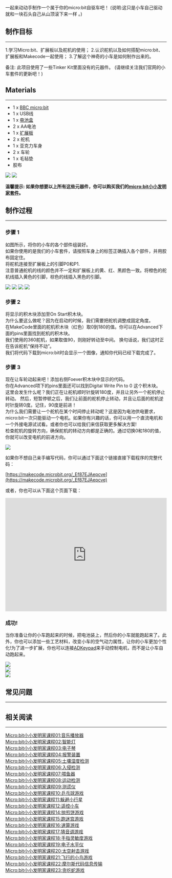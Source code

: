 一起来动动手制作一个属于你的micro:bit自驱车吧！ 
(说明:这只是小车自己驱动就和一块石头自己从山顶滚下来一样 。)


## 制作目标
---

1.学习Micro:bit、扩展板以及舵机的使用； 
2.认识舵机以及如何搭配micro:bit、扩展板和Makecode一起使用； 
3.了解这个神奇的小车是如何制作出来的。

备注: 
此项目使用了一些Tinker Kit里面没有的元器件。 
(请继续关注我们官网的小车套件的更新吧！)


## Materials
---

- 1 x [BBC micro:bit](http://www.elecfreaks.com/estore/micro-bit-board.html)
- 1 x USB线
- 1 x [电池盒](http://www.elecfreaks.com/estore/2xaa-battery-holder-with-on-off-switch-and-cover-for-micro-bit.html)
- 2 x AA电池
- 1 x [扩展板](http://www.elecfreaks.com/estore/microbit-adapter.html)
- 2 x 舵机
- 1 x 亚克力车身
- 2 x 车轮
- 1 x 毛毡垫
- 胶布

![](https://i.imgur.com/adwP5Zd.jpg)
![](https://i.imgur.com/vAquseh.jpg)

**温馨提示: 如果你想要以上所有这些元器件，你可以购买我们的[micro:bit小小发明家套件](https://item.taobao.com/item.htm?spm=a230r.7195193.1997079397.9.z3IMPf&id=564707672256&abbucket=5)。** 


## 制作过程
---

### 步骤 1  

如图所示，将你的小车的各个部件组装好。  
如果你使用的是我们的小车套件，请按照车身上的标签正确插入各个部件，并用胶布固定住。  
将舵机连接至扩展板上的引脚P0和P1.  
注意普通舵机的线的颜色并不一定和扩展板上的黄、红、黑颜色一致。将橙色的舵机线插入黄色的引脚，棕色的线插入黑色的引脚。  

![](https://i.imgur.com/ip1yXX6.jpg)
![](https://i.imgur.com/GW3ty3N.jpg)
![](https://i.imgur.com/YgZeCEN.jpg)
![](https://i.imgur.com/raPJYlm.jpg)


### 步骤 2  

将显示的积木块添加至On Start积木块。  
为什么要这么做呢？因为在启动的时候，我们需要把舵机调整成固定角度。  
在MakeCode里面的舵机积木块（红色）取0到180的值。你可以在Advanced下面的pins里面找到舵机的积木块。  
我们使用的360舵机，如果取值90，则刚好转动至中间。 换句话说，我们这时正在告诉舵机“保持不动”。  
我们将代码下载到micro:bit时会显示一个图像，通知你代码已经下载完成了。   


### 步骤 3  

现在让车轮动起来吧！添加右侧Foever积木块中显示的代码。  
你在Advanced项下的pins里面还可以找到Digital Write Pin to 0 这个积木块。  
这里会发生什么呢？我们正在让舵机顺时针旋转180度，并且让另外一个舵机停止转动。 然后，短暂停顿之后，我们让前面的舵机停止转动，并且让后面的舵机逆时针旋转0度。记住，90度是前进！  
为什么我们需要让一个舵机在某个时间停止转动呢？这是因为电池供电要求，micro:bit一次只能驱动一个电机。如果你有兴趣的话，你可以用一个直流电机和一个外接电源试试看。或者你也可以给我们来信获取更多解决方案!  
检查舵机的旋转方向，确保舵机的转动方向都是正确的。通过切换0和180的值，你就可以改变电机的前进方向。  

![](https://i.imgur.com/iy5uy4V.jpg)  

如果你不想自己亲手编写代码，你可以通过下面这个链接直接下载程序的完整代码：

[https://makecode.microbit.org/_Ef87EJAepcve](https://makecode.microbit.org/_Ef87EJAepcve)

或者，你也可以从下面这个页面下载：

<div style="position:relative;height:0;padding-bottom:70%;overflow:hidden;"><iframe style="position:absolute;top:0;left:0;width:100%;height:100%;" src="https://makecode.microbit.org/#pub:_Ef87EJAepcve" frameborder="0" sandbox="allow-popups allow-forms allow-scripts allow-same-origin"></iframe></div>


### 成功!  

当你准备让你的小车跑起来的时候，把电池装上，然后你的小车就能跑起来了。此外，你也可以添加一些工艺材料，改变小车的空气动力属性，让你的小车更加个性化!为了进一步扩展，你也可以连接[ADKeypad](http://www.elecfreaks.com/estore/octopus-adkeypad.html)来手动控制电机，而不是让小车自动跑起来。   

![](http://www.elecfreaks.com/estore/download/microbit-car-8.jpg)  
![](http://www.elecfreaks.com/estore/download/microbit-car-9.jpg)  
![](http://www.elecfreaks.com/estore/download/microbit-car-10.jpg)  


## 常见问题
---


## 相关阅读  
---

[Micro:bit小小发明家课程01:音乐播放器](/Micro_bit_Tinker_Kit_Case_01_Music_Machine_CN/)                         
[Micro:bit小小发明家课程02:智能灯](/Micro_bit_Tinker_Kit_Case_02_Smart_Light_CN/)    
[Micro:bit小小发明家课程03:电子琴](/Micro_bit_Tinker_Kit_Case_03_Electro_Theremin_CN/)  
[Micro:bit小小发明家课程04:报警装置](/Micro_bit_Tinker_Kit_Case_04_Simple_Alarm_Box_CN/)  
[Micro:bit小小发明家课程05:土壤湿度检测](/Micro_bit_Tinker_Kit_Case_05_Plant_Monitoring_Device_CN/)  
[Micro:bit小小发明家课程06:入侵检测](/Micro_bit_Tinker_Kit_Case_06_Intruder_Detection_CN/)  
[Micro:bit小小发明家课程07:喂鱼器](/Micro_bit_Tinker_Kit_Case_07_Fish_Feeder_CN/)  
[Micro:bit小小发明家课程08:运动检测](/Micro_bit_Tinker_Kit_Case_08_Motion_Detector_CN/)  
[Micro:bit小小发明家课程09:测谎仪](/Micro_bit_Tinker_Kit_Case_09_Lie_Detector_CN/)  
[Micro:bit小小发明家课程10:乒乓球游戏](/Micro_bit_Tinker_Kit_Case_10_PADDLEBALLSUPERSMASHEM_CN/)  
[Micro:bit小小发明家课程11:躲避小行星](/Micro_bit_Tinker_Kit_Case_11_Avoid_Asteroids_CN/)  
[Micro:bit小小发明家课程12:遥控小车](/Micro_bit_Tinker_Kit_Case_12_Remote_Control_Everything_CN/)  
[Micro:bit小小发明家课程14:抛煎饼游戏](/Micro_bit_Tinker_Kit_Case_14_Flipping_Pancakes_CN/)  
[Micro:bit小小发明家课程15:跑迷宫游戏](/Micro_bit_Tinker_Kit_Case_15_Maze_Runner_CN/)  
[Micro:bit小小发明家课程16:速算游戏](/Micro_bit_Tinker_Kit_Case_16_QUICK_MATHS_CN/)  
[Micro:bit小小发明家课程17:猜音调游戏](/Micro_bit_Tinker_Kit_Case_17_Pitch_Perfect_CN/)  
[Micro:bit小小发明家课程18:手指灵敏度游戏](/Micro_bit_Tinker_Kit_Case_18_Finger_Dexterity_CN/)  
[Micro:bit小小发明家课程19:电子水平仪](/Micro_bit_Tinker_Kit_Case_19_Electric_Spirit_Level_CN/)  
[Micro:bit小小发明家课程20:太空射击游戏](/Micro_bit_Tinker_Kit_Case_20_Space_Shooter_CN/)  
[Micro:bit小小发明家课程21:飞行的小鸟游戏](/Micro_bit_Tinker_Kit_Case_21_Flappy_Bird_CN/)  
[Micro:bit小小发明家课程22:摩尔斯代码信息传输](/Micro_bit_Tinker_Kit_Case_22_Wire_Transmission_CN/)  
[Micro:bit小小发明家课程23:贪吃蛇游戏](/Micro_bit_Tinker_Kit_Case_23_Snake_Game_CN/)  
